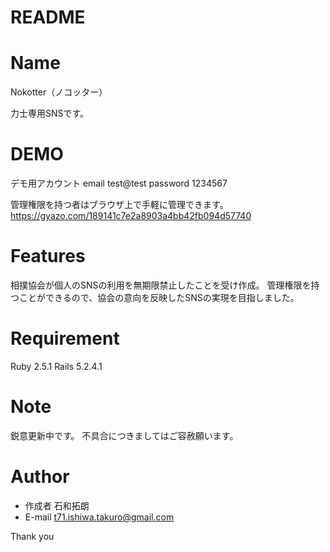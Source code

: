 # README

# Name
 
 Nokotter（ノコッター）

 力士専用SNSです。
 
# DEMO

デモ用アカウント
email test@test
password 1234567

管理権限を持つ者はブラウザ上で手軽に管理できます。
https://gyazo.com/189141c7e2a8903a4bb42fb094d57740

# Features
 
相撲協会が個人のSNSの利用を無期限禁止したことを受け作成。
管理権限を持つことができるので、協会の意向を反映したSNSの実現を目指しました。
 
# Requirement
 
Ruby 2.5.1
Rails 5.2.4.1
 
# Note
 
鋭意更新中です。
不具合につきましてはご容赦願います。
 
# Author
 
* 作成者  石和拓朗
* E-mail  t71.ishiwa.takuro@gmail.com

Thank you